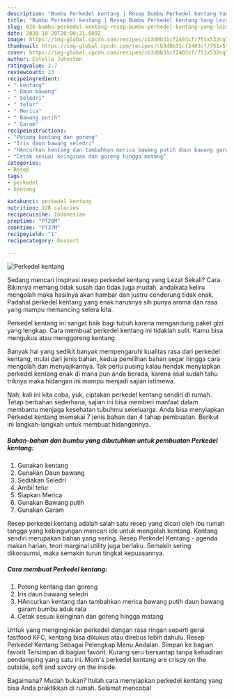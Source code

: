 ```yaml
---
description: "Bumbu Perkedel kentang | Resep Bumbu Perkedel kentang Yang Lezat Sekali"
title: "Bumbu Perkedel kentang | Resep Bumbu Perkedel kentang Yang Lezat Sekali"
slug: 826-bumbu-perkedel-kentang-resep-bumbu-perkedel-kentang-yang-lezat-sekali
date: 2020-10-20T20:00:21.089Z
image: https://img-global.cpcdn.com/recipes/cb3d8b31cf2403cf/751x532cq70/perkedel-kentang-foto-resep-utama.jpg
thumbnail: https://img-global.cpcdn.com/recipes/cb3d8b31cf2403cf/751x532cq70/perkedel-kentang-foto-resep-utama.jpg
cover: https://img-global.cpcdn.com/recipes/cb3d8b31cf2403cf/751x532cq70/perkedel-kentang-foto-resep-utama.jpg
author: Estella Johnston
ratingvalue: 3.7
reviewcount: 13
recipeingredient:
- " kentang"
- " Daun bawang"
- " Seledri"
- " telur"
- " Merica"
- " Bawang putih"
- " Garam"
recipeinstructions:
- "Potong kentang dan goreng"
- "Iris daun bawang seledri"
- "HAncurkan kentang dan tambahkan merica bawang putih daun bawang garam bumbu aduk rata"
- "Cetak sesuai keinginan dan goreng hingga matang"
categories:
- Resep
tags:
- perkedel
- kentang

katakunci: perkedel kentang 
nutrition: 128 calories
recipecuisine: Indonesian
preptime: "PT20M"
cooktime: "PT37M"
recipeyield: "1"
recipecategory: Dessert

---
```



![Perkedel kentang](https://img-global.cpcdn.com/recipes/cb3d8b31cf2403cf/751x532cq70/perkedel-kentang-foto-resep-utama.jpg)

Sedang mencari inspirasi resep perkedel kentang yang Lezat Sekali? Cara Bikinnya memang tidak susah dan tidak juga mudah. andaikata keliru mengolah maka hasilnya akan hambar dan justru cenderung tidak enak. Padahal perkedel kentang yang enak harusnya sih punya aroma dan rasa yang mampu memancing selera kita.

Perkedel kentang ini sangat baik bagi tubuh karena mengandung paket gizi yang lengkap. Cara membuat perkedel kentang ini tidaklah sulit. Kamu bisa mengukus atau menggoreng kentang.

Banyak hal yang sedikit banyak mempengaruhi kualitas rasa dari perkedel kentang, mulai dari jenis bahan, kedua pemilihan bahan segar hingga cara mengolah dan menyajikannya. Tak perlu pusing kalau hendak menyiapkan perkedel kentang enak di mana pun anda berada, karena asal sudah tahu triknya maka hidangan ini mampu menjadi sajian istimewa.


Nah, kali ini kita coba, yuk, ciptakan perkedel kentang sendiri di rumah. Tetap berbahan sederhana, sajian ini bisa memberi manfaat dalam membantu menjaga kesehatan tubuhmu sekeluarga. Anda bisa menyiapkan Perkedel kentang memakai 7 jenis bahan dan 4 tahap pembuatan. Berikut ini langkah-langkah untuk membuat hidangannya.

<!--inarticleads1-->

##### Bahan-bahan dan bumbu yang dibutuhkan untuk pembuatan Perkedel kentang:

1. Gunakan  kentang
1. Gunakan  Daun bawang
1. Sediakan  Seledri
1. Ambil  telur
1. Siapkan  Merica
1. Gunakan  Bawang putih
1. Gunakan  Garam


Resep perkedel kentang adalah salah satu resep yang dicari oleh ibu rumah tangga yang kebingungan mencari ide untuk mengolah kentang. Kentang sendiri merupakan bahan yang sering. Resep Perkedel Kentang - agenda makan harian, teori marginal utility juga berlaku. Semakin sering dikonsumsi, maka semakin turun tingkat kepuasannya. 

<!--inarticleads2-->

##### Cara membuat Perkedel kentang:

1. Potong kentang dan goreng
1. Iris daun bawang seledri
1. HAncurkan kentang dan tambahkan merica bawang putih daun bawang garam bumbu aduk rata
1. Cetak sesuai keinginan dan goreng hingga matang


Untuk yang menginginkan perkedel dengan rasa ringan seperti gerai fastfood KFC, kentang bisa dikukus atau direbus lebih dahulu. Resep Perkedel Kentang Sebagai Pelengkap Menu Andalan. Simpan ke bagian favorit Tersimpan di bagian favorit. Kurang seru bersantap tanpa kehadiran pendamping yang satu ini. Mom&#39;s perkedel kentang are crispy on the outside, soft and savory on the inside. 

Bagaimana? Mudah bukan? Itulah cara menyiapkan perkedel kentang yang bisa Anda praktikkan di rumah. Selamat mencoba!
